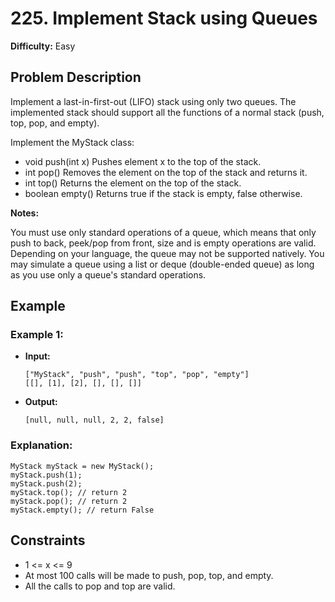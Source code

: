 # 225. Implement Stack using Queues
**Difficulty:** Easy

## Problem Description

Implement a last-in-first-out (LIFO) stack using only two queues. The implemented stack should support all the functions of a normal stack (push, top, pop, and empty).

Implement the MyStack class:

- void push(int x) Pushes element x to the top of the stack.
- int pop() Removes the element on the top of the stack and returns it.
- int top() Returns the element on the top of the stack.
- boolean empty() Returns true if the stack is empty, false otherwise.

**Notes:**

You must use only standard operations of a queue, which means that only push to back, peek/pop from front, size and is empty operations are valid.
Depending on your language, the queue may not be supported natively. You may simulate a queue using a list or deque (double-ended queue) as long as you use only a queue's standard operations.

## Example

### Example 1:
- **Input:**
  ```
  ["MyStack", "push", "push", "top", "pop", "empty"]
  [[], [1], [2], [], [], []]
  ```
- **Output:**
  ```
  [null, null, null, 2, 2, false]
  ```

### Explanation:
```
MyStack myStack = new MyStack();
myStack.push(1);
myStack.push(2);
myStack.top(); // return 2
myStack.pop(); // return 2
myStack.empty(); // return False
```

## Constraints

- 1 <= x <= 9
- At most 100 calls will be made to push, pop, top, and empty.
- All the calls to pop and top are valid.